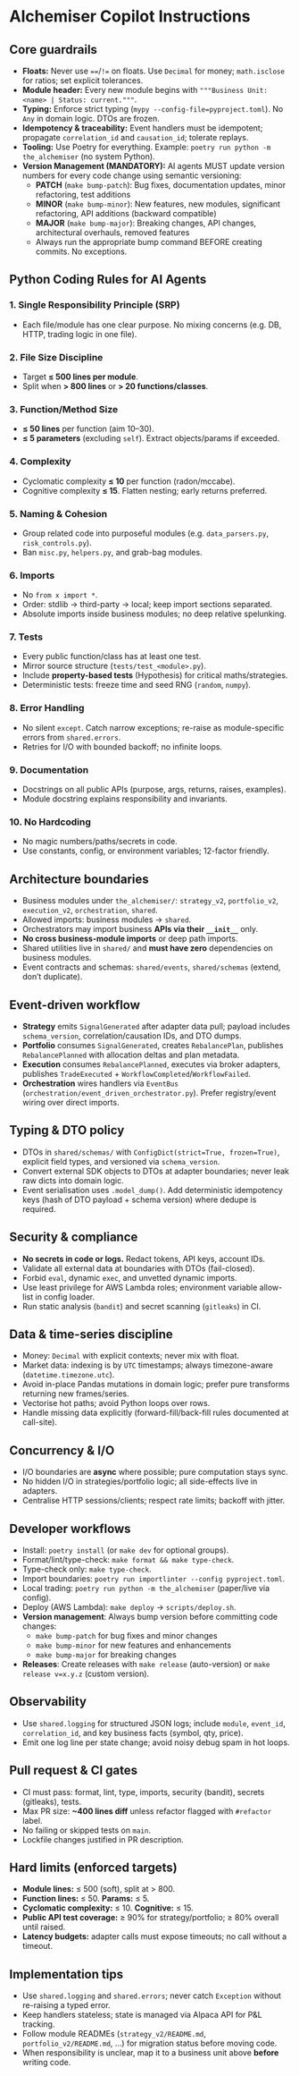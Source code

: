 # Alchemiser Copilot Instructions

## Core guardrails
- **Floats:** Never use `==`/`!=` on floats. Use `Decimal` for money; `math.isclose` for ratios; set explicit tolerances.
- **Module header:** Every new module begins with `"""Business Unit: <name> | Status: current."""`.
- **Typing:** Enforce strict typing (`mypy --config-file=pyproject.toml`). No `Any` in domain logic. DTOs are frozen.
- **Idempotency & traceability:** Event handlers must be idempotent; propagate `correlation_id` and `causation_id`; tolerate replays.
- **Tooling:** Use Poetry for everything. Example: `poetry run python -m the_alchemiser` (no system Python).
- **Version Management (MANDATORY):** AI agents MUST update version numbers for every code change using semantic versioning:
  - **PATCH** (`make bump-patch`): Bug fixes, documentation updates, minor refactoring, test additions
  - **MINOR** (`make bump-minor`): New features, new modules, significant refactoring, API additions (backward compatible)
  - **MAJOR** (`make bump-major`): Breaking changes, API changes, architectural overhauls, removed features
  - Always run the appropriate bump command BEFORE creating commits. No exceptions.

## Python Coding Rules for AI Agents

### 1. Single Responsibility Principle (SRP)
- Each file/module has one clear purpose. No mixing concerns (e.g. DB, HTTP, trading logic in one file).

### 2. File Size Discipline
- Target **≤ 500 lines per module**.
- Split when **> 800 lines** or **> 20 functions/classes**.

### 3. Function/Method Size
- **≤ 50 lines** per function (aim 10–30).
- **≤ 5 parameters** (excluding `self`). Extract objects/params if exceeded.

### 4. Complexity
- Cyclomatic complexity **≤ 10** per function (radon/mccabe).
- Cognitive complexity **≤ 15**. Flatten nesting; early returns preferred.

### 5. Naming & Cohesion
- Group related code into purposeful modules (e.g. `data_parsers.py`, `risk_controls.py`).
- Ban `misc.py`, `helpers.py`, and grab-bag modules.

### 6. Imports
- No `from x import *`.
- Order: stdlib → third-party → local; keep import sections separated.
- Absolute imports inside business modules; no deep relative spelunking.

### 7. Tests
- Every public function/class has at least one test.
- Mirror source structure (`tests/test_<module>.py`).
- Include **property-based tests** (Hypothesis) for critical maths/strategies.
- Deterministic tests: freeze time and seed RNG (`random`, `numpy`).

### 8. Error Handling
- No silent `except`. Catch narrow exceptions; re-raise as module-specific errors from `shared.errors`.
- Retries for I/O with bounded backoff; no infinite loops.

### 9. Documentation
- Docstrings on all public APIs (purpose, args, returns, raises, examples).
- Module docstring explains responsibility and invariants.

### 10. No Hardcoding
- No magic numbers/paths/secrets in code.
- Use constants, config, or environment variables; 12-factor friendly.

## Architecture boundaries
- Business modules under `the_alchemiser/`: `strategy_v2`, `portfolio_v2`, `execution_v2`, `orchestration`, `shared`.
- Allowed imports: business modules → `shared`.
- Orchestrators may import business **APIs via their `__init__`** only.
- **No cross business-module imports** or deep path imports.
- Shared utilities live in `shared/` and **must have zero** dependencies on business modules.
- Event contracts and schemas: `shared/events`, `shared/schemas` (extend, don’t duplicate).

## Event-driven workflow
- **Strategy** emits `SignalGenerated` after adapter data pull; payload includes `schema_version`, correlation/causation IDs, and DTO dumps.
- **Portfolio** consumes `SignalGenerated`, creates `RebalancePlan`, publishes `RebalancePlanned` with allocation deltas and plan metadata.
- **Execution** consumes `RebalancePlanned`, executes via broker adapters, publishes `TradeExecuted` + `WorkflowCompleted`/`WorkflowFailed`.
- **Orchestration** wires handlers via `EventBus` (`orchestration/event_driven_orchestrator.py`). Prefer registry/event wiring over direct imports.

## Typing & DTO policy
- DTOs in `shared/schemas/` with `ConfigDict(strict=True, frozen=True)`, explicit field types, and versioned via `schema_version`.
- Convert external SDK objects to DTOs at adapter boundaries; never leak raw dicts into domain logic.
- Event serialisation uses `.model_dump()`. Add deterministic idempotency keys (hash of DTO payload + schema version) where dedupe is required.

## Security & compliance
- **No secrets in code or logs.** Redact tokens, API keys, account IDs.
- Validate all external data at boundaries with DTOs (fail-closed).
- Forbid `eval`, dynamic `exec`, and unvetted dynamic imports.
- Use least privilege for AWS Lambda roles; environment variable allow-list in config loader.
- Run static analysis (`bandit`) and secret scanning (`gitleaks`) in CI.

## Data & time-series discipline
- Money: `Decimal` with explicit contexts; never mix with float.
- Market data: indexing is by `UTC` timestamps; always timezone-aware (`datetime.timezone.utc`).
- Avoid in-place Pandas mutations in domain logic; prefer pure transforms returning new frames/series.
- Vectorise hot paths; avoid Python loops over rows.
- Handle missing data explicitly (forward-fill/back-fill rules documented at call-site).

## Concurrency & I/O
- I/O boundaries are **async** where possible; pure computation stays sync.
- No hidden I/O in strategies/portfolio logic; all side-effects live in adapters.
- Centralise HTTP sessions/clients; respect rate limits; backoff with jitter.

## Developer workflows
- Install: `poetry install` (or `make dev` for optional groups).
- Format/lint/type-check: `make format && make type-check`.
- Type-check only: `make type-check`.
- Import boundaries: `poetry run importlinter --config pyproject.toml`.
- Local trading: `poetry run python -m the_alchemiser` (paper/live via config).
- Deploy (AWS Lambda): `make deploy` → `scripts/deploy.sh`.
- **Version management**: Always bump version before committing code changes:
  - `make bump-patch` for bug fixes and minor changes
  - `make bump-minor` for new features and enhancements
  - `make bump-major` for breaking changes
- **Releases**: Create releases with `make release` (auto-version) or `make release v=x.y.z` (custom version).

## Observability
- Use `shared.logging` for structured JSON logs; include `module`, `event_id`, `correlation_id`, and key business facts (symbol, qty, price).
- Emit one log line per state change; avoid noisy debug spam in hot loops.

## Pull request & CI gates
- CI must pass: format, lint, type, imports, security (bandit), secrets (gitleaks), tests.
- Max PR size: **~400 lines diff** unless refactor flagged with `#refactor` label.
- No failing or skipped tests on `main`.
- Lockfile changes justified in PR description.

## Hard limits (enforced targets)
- **Module lines:** ≤ 500 (soft), split at > 800.
- **Function lines:** ≤ 50. **Params:** ≤ 5.
- **Cyclomatic complexity:** ≤ 10. **Cognitive:** ≤ 15.
- **Public API test coverage:** ≥ 90% for strategy/portfolio; ≥ 80% overall until raised.
- **Latency budgets:** adapter calls must expose timeouts; no call without a timeout.

## Implementation tips
- Use `shared.logging` and `shared.errors`; never catch `Exception` without re-raising a typed error.
- Keep handlers stateless; state is managed via Alpaca API for P&L tracking.
- Follow module READMEs (`strategy_v2/README.md`, `portfolio_v2/README.md`, …) for migration status before moving code.
- When responsibility is unclear, map it to a business unit above **before** writing code.
